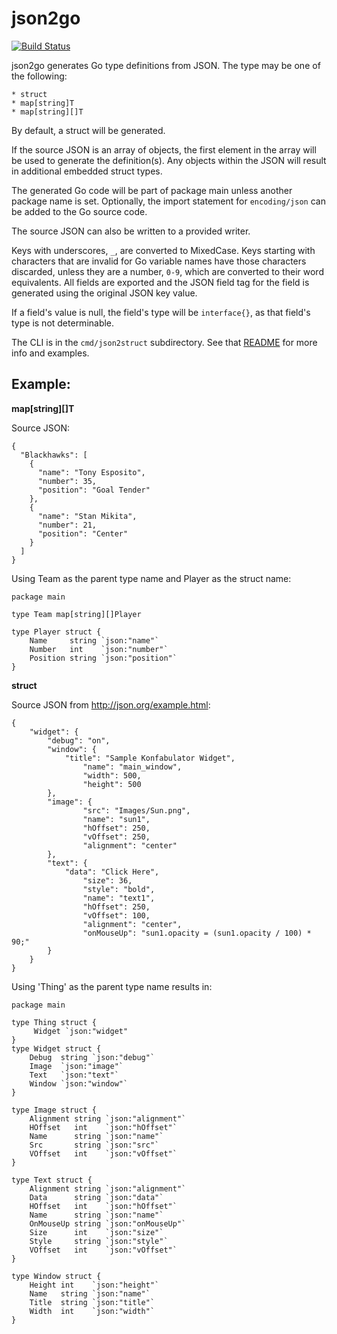json2go
=======
[![Build Status](https://travis-ci.org/mohae/json2go.png)](https://travis-ci.org/mohae/json2go)

json2go generates Go type definitions from JSON.  The type may be one of the following:

    * struct
    * map[string]T
    * map[string][]T

By default, a struct will be generated.  

If the source JSON is an array of objects, the first element in the array will be used to generate the definition(s).  Any objects within the JSON will result in additional embedded struct types.

The generated Go code will be part of package main unless another package name is set.  Optionally, the import statement for `encoding/json` can be added to the Go source code.

The source JSON can also be written to a provided writer.

Keys with underscores, `_`, are converted to MixedCase.  Keys starting with characters that are invalid for Go variable names have those characters discarded, unless they are a number, `0-9`, which are converted to their word equivalents. All fields are exported and the JSON field tag for the field is generated using the original JSON key value.

If a field's value is null, the field's type will be `interface{}`, as that field's type is not determinable.

The CLI is in the `cmd/json2struct` subdirectory.  See that [README](https://github.com/mohae/json2struct/tree/master/cmd/json2struct) for more info and examples.

## Example:

__map[string][]T__

Source JSON:

```
{
  "Blackhawks": [
    {
      "name": "Tony Esposito",
      "number": 35,
      "position": "Goal Tender"
    },
    {
      "name": "Stan Mikita",
      "number": 21,
      "position": "Center"
    }
  ]
}
```

Using Team as the parent type name and Player as the struct name:

```
package main

type Team map[string][]Player

type Player struct {
	Name     string `json:"name"`
	Number   int    `json:"number"`
	Position string `json:"position"`
}
```

__struct__

Source JSON from http://json.org/example.html:

```
{
	"widget": {
		"debug": "on",
		"window": {
 			"title": "Sample Konfabulator Widget",
         		"name": "main_window",
         		"width": 500,
         		"height": 500
 		},
 		"image": {
         		"src": "Images/Sun.png",
         		"name": "sun1",
         		"hOffset": 250,
         		"vOffset": 250,
         		"alignment": "center"
 		},
 		"text": {
 			"data": "Click Here",
         		"size": 36,
         		"style": "bold",
         		"name": "text1",
         		"hOffset": 250,
         		"vOffset": 100,
         		"alignment": "center",
         		"onMouseUp": "sun1.opacity = (sun1.opacity / 100) * 90;"
 		}
	}
}
```

Using 'Thing' as the parent type name results in:

```
package main

type Thing struct {
	 Widget `json:"widget"
}
type Widget struct {
	Debug  string `json:"debug"`
	Image  `json:"image"`
	Text   `json:"text"`
	Window `json:"window"`
}

type Image struct {
	Alignment string `json:"alignment"`
	HOffset   int    `json:"hOffset"`
	Name      string `json:"name"`
	Src       string `json:"src"`
	VOffset   int    `json:"vOffset"`
}

type Text struct {
	Alignment string `json:"alignment"`
	Data      string `json:"data"`
	HOffset   int    `json:"hOffset"`
	Name      string `json:"name"`
	OnMouseUp string `json:"onMouseUp"`
	Size      int    `json:"size"`
	Style     string `json:"style"`
	VOffset   int    `json:"vOffset"`
}

type Window struct {
	Height int    `json:"height"`
	Name   string `json:"name"`
	Title  string `json:"title"`
	Width  int    `json:"width"`
}
